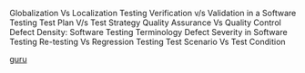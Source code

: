 Globalization Vs Localization Testing
Verification v/s Validation in a Software Testing
Test Plan V/s Test Strategy
Quality Assurance Vs Quality Control
Defect Density: Software Testing Terminology
Defect Severity in Software Testing
Re-testing Vs Regression Testing
Test Scenario Vs Test Condition

[guru](http://www.guru99.com)
